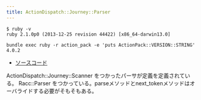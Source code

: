 ```yaml
---
title: ActionDispatch::Journey::Parser
---
```


```
$ ruby -v
ruby 2.1.0p0 (2013-12-25 revision 44422) [x86_64-darwin13.0]
```

```
bundle exec ruby -r action_pack -e 'puts ActionPack::VERSION::STRING'
4.0.2
```

* [ソースコード](https://github.com/rails/rails/blob/v4.0.2/actionpack/lib/action_dispatch/journey/parser_extras.rb)

ActionDispatch::Journey::Scanner をつかったパーサが定義を定義されている。
Racc::Parser をつかっている。parseメソッドとnext_tokenメソッドはオーバライドする必要がそもそもある。
